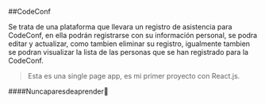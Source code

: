 ##CodeConf

Se trata de una plataforma que llevara un registro de asistencia para CodeConf, en ella podrán registrarse con su información personal, se podra editar y actualizar, como tambien eliminar su registro, igualmente tambien se podran visualizar la lista de las personas que se han registrado para la CodeConf.

>Esta es una single page app, es mi primer proyecto con React.js.

####Nuncaparesdeaprender💚
